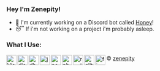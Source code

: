 ### Hey I'm Zenepity!
- 🍯 I'm currently working on a Discord bot called [Honey](https://github.com/zenepity/Honey)!
- 😴 If i'm not working on a project i'm probably asleep.

### What I Use:

<img align="left" alt="Visual Studio Code" width="26px" src="https://i.imgur.com/LwSdAlE.png" />
<img align="left" alt="discord.js" width="26px" src="https://i.imgur.com/SI1DZf3.png" />
<img align="left" alt="dbd.js" width="26px" src="https://dbd.js.org/favicon/apple-touch-icon.png" />
<img align="left" alt="js" width="26px" src="https://i.imgur.com/3u1wzwE.png" />
<img align="left" alt="node.js" width="26px" src="https://i.imgur.com/tYLFZBh.png" />
<img align="left" alt="photoshop" width="26px" src="https://i.imgur.com/OC1RcS5.jpg" />
<img align="left" alt="repl.it" width="26px" src="https://replit.com/public/images/favicon.ico" />
<img align="left" alt="glitch" width="26px" src="https://glitch.com/favicon.ico" />
<img align="left" alt="figma" width="26px" src="https://i.pinimg.com/originals/a5/58/b4/a558b426cb8973523f37bbed94cf0f09.png" />

© [zenepity](https://github.com/zenepity)
